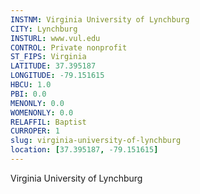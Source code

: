 ```yaml
---
INSTNM: Virginia University of Lynchburg
CITY: Lynchburg
INSTURL: www.vul.edu
CONTROL: Private nonprofit
ST_FIPS: Virginia
LATITUDE: 37.395187
LONGITUDE: -79.151615
HBCU: 1.0
PBI: 0.0
MENONLY: 0.0
WOMENONLY: 0.0
RELAFFIL: Baptist
CURROPER: 1
slug: virginia-university-of-lynchburg
location: [37.395187, -79.151615]
---
```

Virginia University of Lynchburg
